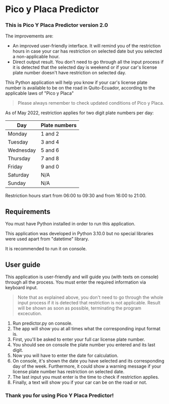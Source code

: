 # Pico y Placa Predictor

### This is Pico Y Placa Predictor version 2.0

The improvements are:

- An improved user-friendly interface. It will remind you of the restriction hours in case your car has restriction on selected date but you selected a non-applicable hour.
- Direct output result. You don't need to go through all the input process if it is detected that the selected day is weekend or if your car's license plate number doesn't have restriction on selected day.

This Python application will help you know if your car's license plate number is available to be on the road in Quito-Ecuador, according to the applicable laws of "Pico y Placa"

> Please always remember to check updated conditions of Pico y Placa.

As of May 2022, restriction applies for two digit plate numbers per day:

| Day       | Plate numbers |
| --------- | ------------- |
| Monday    | 1 and 2       |
| Tuesday   | 3 and 4       |
| Wednesday | 5 and 6       |
| Thursday  | 7 and 8       |
| Friday    | 9 and 0       |
| Saturday  | N/A           |
| Sunday    | N/A           |

Restriction hours start from 06:00 to 09:30 and from 16:00 to 21:00.

## Requirements

You must have Python installed in order to run this application.

This application was developed in Python 3.10.0 but no special libraries were used apart from "datetime" library.

It is recommended to run it on console.

## User guide

This application is user-friendly and will guide you (with texts on console) through all the process. You must enter the required information via keyboard input.

> Note that as explained above, you don't need to go through the whole input process if it is detected that restriction is not applicable. Result will be shown as soon as possible, terminating the program excecution.

1. Run predictor.py on console.
2. The app will show you at all times what the corresponding input format is.
3. First, you'll be asked to enter your full car license plate number.
4. You should see on console the plate number you entered and its last digit.
5. Now you will have to enter the date for calculation.
6. On console, it's shown the date you have selected and its corresponding day of the week. Furthermore, it could show a warning message if your license plate number has restriction on selected date.
7. The last input you must enter is the time to check if restriction applies.
8. Finally, a text will show you if your car can be on the road or not.

### Thank you for using Pico Y Placa Predictor!
